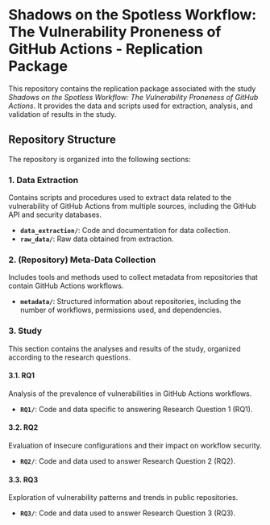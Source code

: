 # Shadows on the Spotless Workflow: The Vulnerability Proneness of GitHub Actions - Replication Package

This repository contains the replication package associated with the study _Shadows on the Spotless Workflow: The Vulnerability Proneness of GitHub Actions_. It provides the data and scripts used for extraction, analysis, and validation of results in the study.

## Repository Structure

The repository is organized into the following sections:

### 1. Data Extraction
Contains scripts and procedures used to extract data related to the vulnerability of GitHub Actions from multiple sources, including the GitHub API and security databases.

- **`data_extraction/`**: Code and documentation for data collection.
- **`raw_data/`**: Raw data obtained from extraction.

### 2. (Repository) Meta-Data Collection
Includes tools and methods used to collect metadata from repositories that contain GitHub Actions workflows.

- **`metadata/`**: Structured information about repositories, including the number of workflows, permissions used, and dependencies.

### 3. Study
This section contains the analyses and results of the study, organized according to the research questions.

#### 3.1. RQ1
Analysis of the prevalence of vulnerabilities in GitHub Actions workflows.

- **`RQ1/`**: Code and data specific to answering Research Question 1 (RQ1).

#### 3.2. RQ2
Evaluation of insecure configurations and their impact on workflow security.

- **`RQ2/`**: Code and data used to answer Research Question 2 (RQ2).

#### 3.3. RQ3
Exploration of vulnerability patterns and trends in public repositories.

- **`RQ3/`**: Code and data used to answer Research Question 3 (RQ3).






